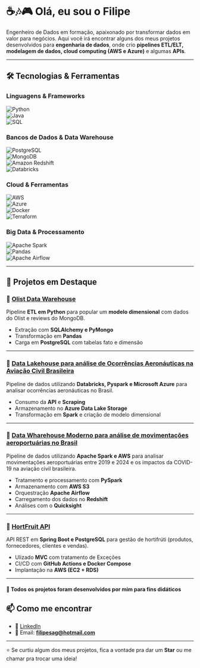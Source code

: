 # ☕🎶🎮 Olá, eu sou o Filipe 

Engenheiro de Dados em formação, apaixonado por transformar dados em valor para negócios. Aqui você irá encontrar alguns dos meus projetos desenvolvidos para **engenharia de dados**, onde crio **pipelines ETL/ELT, modelagem de dados, cloud computing (AWS e Azure)** e algumas **APIs**. 

---

## 🛠️ Tecnologias & Ferramentas

### Linguagens & Frameworks  
![Python](https://img.shields.io/badge/Python-3776AB?logo=python&logoColor=white)  
![Java](https://img.shields.io/badge/Java-ED8B00?logo=openjdk&logoColor=white)  
![SQL](https://img.shields.io/badge/SQL-336791?logo=postgresql&logoColor=white)  

### Bancos de Dados & Data Warehouse  
![PostgreSQL](https://img.shields.io/badge/PostgreSQL-4169E1?logo=postgresql&logoColor=white)  
![MongoDB](https://img.shields.io/badge/MongoDB-4EA94B?logo=mongodb&logoColor=white)  
![Amazon Redshift](https://img.shields.io/badge/Amazon%20Redshift-8C4FFF?logo=amazonredshift&logoColor=white)  
![Databricks](https://img.shields.io/badge/Databricks-FF3621?logo=databricks&logoColor=white)  

### Cloud & Ferramentas  
![AWS](https://img.shields.io/badge/AWS-232F3E?logo=amazonaws&logoColor=white)  
![Azure](https://img.shields.io/badge/Microsoft%20Azure-0078D4?logo=microsoftazure&logoColor=white)  
![Docker](https://img.shields.io/badge/Docker-2496ED?logo=docker&logoColor=white)  
![Terraform](https://img.shields.io/badge/Terraform-844FBA?logo=terraform&logoColor=white)  


### Big Data & Processamento  
![Apache Spark](https://img.shields.io/badge/Apache%20Spark-E25A1C?logo=apachespark&logoColor=white)  
![Pandas](https://img.shields.io/badge/Pandas-150458?logo=pandas&logoColor=white)  
![Apache Airflow](https://img.shields.io/badge/Apache%20Airflow-017CEE?logo=apacheairflow&logoColor=white)  


---

## 📌 Projetos em Destaque

### 🔹 [Olist Data Warehouse](https://github.com/filipesag/fast_track_de)
Pipeline **ETL em Python** para popular um **modelo dimensional** com dados do Olist e reviews do MongoDB.  
- Extração com **SQLAlchemy e PyMongo**  
- Transformação em **Pandas**  
- Carga em **PostgreSQL** com tabelas fato e dimensão  

---

### 🔹 [Data Lakehouse para análise de Ocorrências Aeronáuticas na Aviação Civil Brasileira](https://github.com/filipesag/so-anac-ocorrencias-lakehouse)  
Pipeline de dados utilizando **Databricks, Pyspark e Microsoft Azure** para analisar ocorrências aeronáuticas no Brasil. 
- Consumo da **API** e **Scraping** 
- Armazenamento no **Azure Data Lake Storage**  
- Transformação em **Spark** e criação de modelo dimensional 

---

### 🔹 [Data Wharehouse Moderno para análise de movimentações aeroportuárias no Brasil](https://github.com/filipesag/anac-airports-movement)
Pipeline de dados utilizando **Apache Spark e AWS** para analisar movimentações aeroportuárias entre 2019 e 2024 e os impactos da COVID-19 na aviação civil brasileira. 
- Tratamento e processamento com **PySpark**
- Armazenamento com **AWS S3**
- Orquestração **Apache Airflow**
- Carregamento dos dados no **Redshift**
- Análises com o **Quicksight**

---

### 🔹 [HortFruit API](https://github.com/filipesag/hortifruti-api)  
API REST em **Spring Boot e PostgreSQL** para gestão de hortifrúti (produtos, fornecedores, clientes e vendas).  
- Ulizado **MVC** com tratamento de Exceções
- CI/CD com **GitHub Actions e Docker Compose**  
- Implantação na **AWS (EC2 + RDS)**  

---

#### 📖 Todos os projetos foram desenvolvidos por mim para fins didáticos 


## 📫 Como me encontrar  

- 💼 [LinkedIn](https://www.linkedin.com/in/filipe-aguiar-421269b5/)  
- 📧 Email: **filipesag@hotmail.com**  

---

⭐ Se curtiu algum dos meus projetos, fica a vontade pra dar um **Star** ou me chamar pra trocar uma ideia!  
